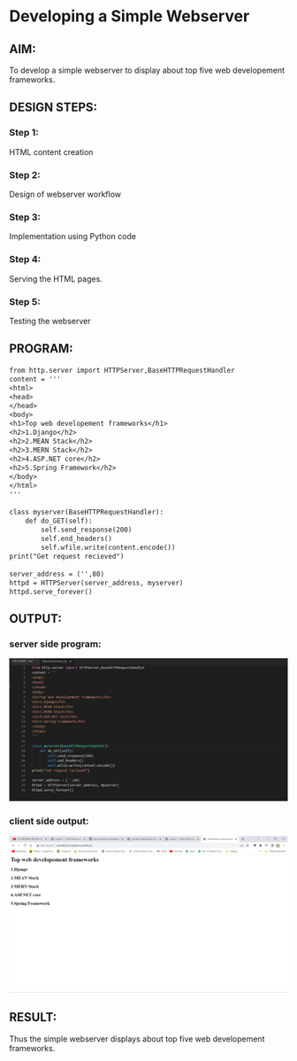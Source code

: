 # Developing a Simple Webserver
## AIM:
To develop a simple webserver to display about top five web developement frameworks.

## DESIGN STEPS:
### Step 1: 
HTML content creation
### Step 2:
Design of webserver workflow
### Step 3:
Implementation using Python code
### Step 4:
Serving the HTML pages.
### Step 5:
Testing the webserver

## PROGRAM:
~~~
from http.server import HTTPServer,BaseHTTPRequestHandler
content = '''
<html>
<head>
</head>
<body>
<h1>Top web developement frameworks</h1>
<h2>1.Django</h2>
<h2>2.MEAN Stack</h2>
<h2>3.MERN Stack</h2>
<h2>4.ASP.NET core</h2>
<h2>5.Spring Framework</h2>
</body>
</html>
'''

class myserver(BaseHTTPRequestHandler):
    def do_GET(self): 
        self.send_response(200)
        self.end_headers()
        self.wfile.write(content.encode())
print("Get request recieved")

server_address = ('',80)
httpd = HTTPServer(server_address, myserver)
httpd.serve_forever()
~~~
## OUTPUT:
### server side program:
![Server side](./images/Screenshot_20221211_210945.png)

### client side output:
![Client side](./images/Screenshot_20221211_210837.png)


## RESULT:
Thus the simple webserver displays about top five web developement frameworks.
